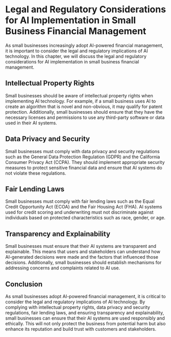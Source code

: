 Legal and Regulatory Considerations for AI Implementation in Small Business Financial Management
=============================================================================================================================================================================

As small businesses increasingly adopt AI-powered financial management, it is important to consider the legal and regulatory implications of AI technology. In this chapter, we will discuss the legal and regulatory considerations for AI implementation in small business financial management.

Intellectual Property Rights
----------------------------

Small businesses should be aware of intellectual property rights when implementing AI technology. For example, if a small business uses AI to create an algorithm that is novel and non-obvious, it may qualify for patent protection. Additionally, small businesses should ensure that they have the necessary licenses and permissions to use any third-party software or data used in their AI systems.

Data Privacy and Security
-------------------------

Small businesses must comply with data privacy and security regulations such as the General Data Protection Regulation (GDPR) and the California Consumer Privacy Act (CCPA). They should implement appropriate security measures to protect sensitive financial data and ensure that AI systems do not violate these regulations.

Fair Lending Laws
-----------------

Small businesses must comply with fair lending laws such as the Equal Credit Opportunity Act (ECOA) and the Fair Housing Act (FHA). AI systems used for credit scoring and underwriting must not discriminate against individuals based on protected characteristics such as race, gender, or age.

Transparency and Explainability
-------------------------------

Small businesses must ensure that their AI systems are transparent and explainable. This means that users and stakeholders can understand how AI-generated decisions were made and the factors that influenced those decisions. Additionally, small businesses should establish mechanisms for addressing concerns and complaints related to AI use.

Conclusion
----------

As small businesses adopt AI-powered financial management, it is critical to consider the legal and regulatory implications of AI technology. By complying with intellectual property rights, data privacy and security regulations, fair lending laws, and ensuring transparency and explainability, small businesses can ensure that their AI systems are used responsibly and ethically. This will not only protect the business from potential harm but also enhance its reputation and build trust with customers and stakeholders.
